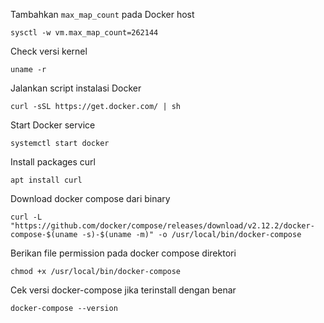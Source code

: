 Tambahkan `max_map_count` pada Docker host
```
sysctl -w vm.max_map_count=262144
```
Check versi kernel
```
uname -r
```
Jalankan script instalasi Docker
```
curl -sSL https://get.docker.com/ | sh
```
Start Docker service
```
systemctl start docker
```
Install packages curl
```
apt install curl
```
Download docker compose dari binary
```
curl -L "https://github.com/docker/compose/releases/download/v2.12.2/docker-compose-$(uname -s)-$(uname -m)" -o /usr/local/bin/docker-compose
```
Berikan file permission pada docker compose direktori
```
chmod +x /usr/local/bin/docker-compose
```
Cek versi docker-compose jika terinstall dengan benar
```
docker-compose --version
```
